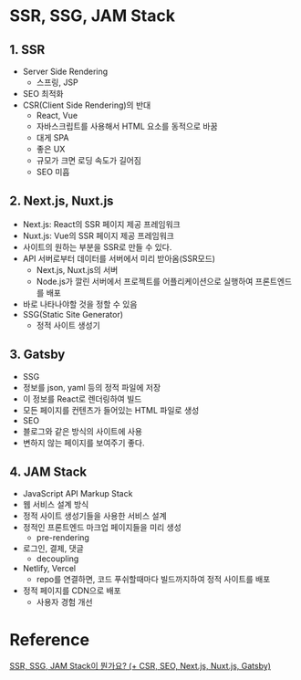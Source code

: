 # SSR, SSG, JAM Stack

## 1. SSR

* Server Side Rendering
  * 스프링, JSP
* SEO 최적화
* CSR(Client Side Rendering)의 반대
  * React, Vue
  * 자바스크립트를 사용해서 HTML 요소를 동적으로 바꿈
  * 대게 SPA
  * 좋은 UX
  * 규모가 크면 로딩 속도가 길어짐
  * SEO 미흡



## 2. Next.js, Nuxt.js

* Next.js: React의 SSR 페이지 제공 프레임워크
* Nuxt.js: Vue의 SSR 페이지 제공 프레임워크
* 사이트의 원하는 부분을 SSR로 만들 수 있다.
* API 서버로부터 데이터를 서버에서 미리 받아옴(SSR모드)
  * Next.js, Nuxt.js의 서버
  * Node.js가 깔린 서버에서 프로젝트를 어플리케이션으로 실행하여 프론트엔드를 배포
* 바로 나타나야할 것을 정할 수 있음
* SSG(Static Site Generator)
  * 정적 사이트 생성기



## 3. Gatsby

* SSG
* 정보를 json, yaml 등의 정적 파일에 저장
* 이 정보를 React로 렌더링하여 빌드
* 모든 페이지를 컨텐츠가 들어있는 HTML 파일로 생성
* SEO
* 블로그와 같은 방식의 사이트에 사용
* 변하지 않는 페이지를 보여주기 좋다.



## 4. JAM Stack

* JavaScript API Markup Stack
* 웹 서비스 설계 방식
* 정적 사이트 생성기들을 사용한 서비스 설계
* 정적인 프론트엔드 마크업 페이지들을 미리 생성
  * pre-rendering
* 로그인, 결제, 댓글
  * decoupling
* Netlify, Vercel
  * repo를 연결하면, 코드 푸쉬할때마다 빌드까지하여 정적 사이트를 배포
* 정적 페이지를 CDN으로 배포
  * 사용자 경험 개선

# Reference

[SSR, SSG, JAM Stack이 뭔가요? (+ CSR, SEO, Next.js, Nuxt.js, Gatsby)](https://www.youtube.com/watch?v=5ILR9Vd_Vos)

